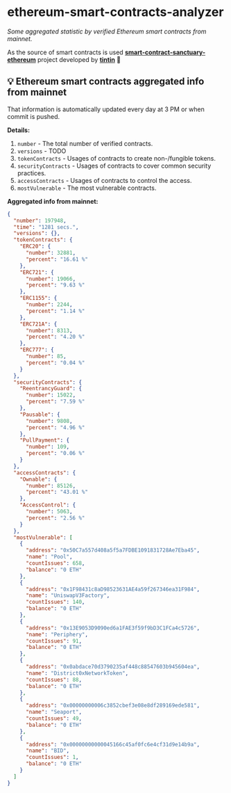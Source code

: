 # ethereum-smart-contracts-analyzer

*Some aggregated statistic by verified Ethereum smart contracts from mainnet.*

As the source of smart contracts is used **[smart-contract-sanctuary-ethereum](https://github.com/tintinweb/smart-contract-sanctuary-ethereum)** project developed by **[tintin](https://github.com/tintinweb)** 👏

## 💡 Ethereum smart contracts aggregated info from mainnet

That information is automatically updated every day at 3 PM or when commit is pushed.

**Details:**

1. `number` - The total number of verified contracts.
2. `versions` - TODO
3. `tokenContracts` - Usages of contracts to create non-/fungible tokens.
4. `securityContracts` - Usages of contracts to cover common security practices. 
5. `accessContracts` - Usages of contracts to control the access.
6. `mostVulnerable` - The most vulnerable contracts.

**Aggregated info from mainnet:**

```json
{
  "number": 197948,
  "time": "1281 secs.",
  "versions": {},
  "tokenContracts": {
    "ERC20": {
      "number": 32881,
      "percent": "16.61 %"
    },
    "ERC721": {
      "number": 19066,
      "percent": "9.63 %"
    },
    "ERC1155": {
      "number": 2244,
      "percent": "1.14 %"
    },
    "ERC721A": {
      "number": 8313,
      "percent": "4.20 %"
    },
    "ERC777": {
      "number": 85,
      "percent": "0.04 %"
    }
  },
  "securityContracts": {
    "ReentrancyGuard": {
      "number": 15022,
      "percent": "7.59 %"
    },
    "Pausable": {
      "number": 9808,
      "percent": "4.96 %"
    },
    "PullPayment": {
      "number": 109,
      "percent": "0.06 %"
    }
  },
  "accessContracts": {
    "Ownable": {
      "number": 85126,
      "percent": "43.01 %"
    },
    "AccessControl": {
      "number": 5063,
      "percent": "2.56 %"
    }
  },
  "mostVulnerable": [
    {
      "address": "0x50C7a557d408a5f5a7FDBE1091831728Ae7Eba45",
      "name": "Pool",
      "countIssues": 658,
      "balance": "0 ETH"
    },
    {
      "address": "0x1F98431c8aD98523631AE4a59f267346ea31F984",
      "name": "UniswapV3Factory",
      "countIssues": 140,
      "balance": "0 ETH"
    },
    {
      "address": "0x13E9053D9090ed6a1FAE3f59f9bD3C1FCa4c5726",
      "name": "Periphery",
      "countIssues": 91,
      "balance": "0 ETH"
    },
    {
      "address": "0x0abdace70d3790235af448c88547603b945604ea",
      "name": "District0xNetworkToken",
      "countIssues": 88,
      "balance": "0 ETH"
    },
    {
      "address": "0x00000000006c3852cbef3e08e8df289169ede581",
      "name": "Seaport",
      "countIssues": 49,
      "balance": "0 ETH"
    },
    {
      "address": "0x00000000000045166c45af0fc6e4cf31d9e14b9a",
      "name": "BID",
      "countIssues": 1,
      "balance": "0 ETH"
    }
  ]
}
```
